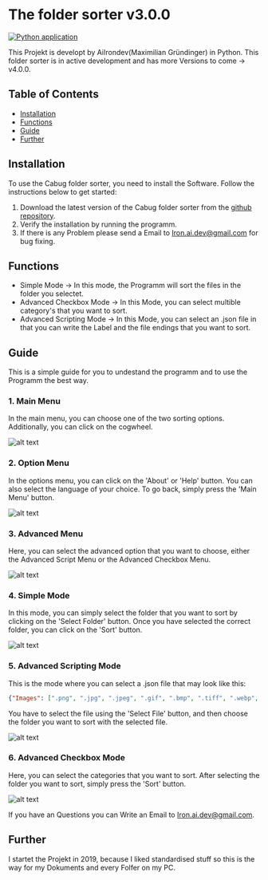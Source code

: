 # The folder sorter v3.0.0

[![Python application](https://github.com/AIIrondev/Cabug-Folder-sorter/actions/workflows/main.yml/badge.svg)](https://github.com/AIIrondev/Cabug-Folder-sorter/actions/workflows/main.yml)

This Projekt is developt by AiIrondev(Maximilian Gründinger) in Python.
This folder sorter is in active development and has more Versions to come -> v4.0.0.

## Table of Contents

- [Installation](#installation)
- [Functions](#functions)
- [Guide](#guide)
- [Further](#further)

## Installation

To use the Cabug folder sorter, you need to install the Software. Follow the instructions below to get started:

1. Download the latest version of the Cabug folder sorter from the [github repository](https://github.com/AIIrondev/Folder-sorter/releases).
2. Verify the installation by running the programm.
3. If there is any Problem please send a Email to <Iron.ai.dev@gmail.com> for bug fixing.

## Functions

- Simple Mode -> In this mode, the Programm will sort the files in the folder you selectet.
- Advanced Checkbox Mode -> In this Mode, you can select multible category's that you want to sort.
- Advanced Scripting Mode -> In this Mode, you can select an .json file in that you can write the Label and the file endings that you want to sort.

## Guide

This is a simple guide for you to undestand the programm and to use the Programm the best way.

### 1. Main Menu

In the main menu, you can choose one of the two sorting options. Additionally, you can click on the cogwheel.

![alt text](images/image-1.png)

### 2. Option Menu

In the options menu, you can click on the 'About' or 'Help' button. You can also select the language of your choice. To go back, simply press the 'Main Menu' button.

![alt text](images/image-2.png)

### 3. Advanced Menu

Here, you can select the advanced option that you want to choose, either the Advanced Script Menu or the Advanced Checkbox Menu.

![alt text](images/image-3.png)

### 4. Simple Mode

In this mode, you can simply select the folder that you want to sort by clicking on the 'Select Folder' button. Once you have selected the correct folder, you can click on the 'Sort' button.

![alt text](images/image-4.png)

### 5. Advanced Scripting Mode

This is the mode where you can select a .json file that may look like this:

```json
{"Images": [".png", ".jpg", ".jpeg", ".gif", ".bmp", ".tiff", ".webp", ".svg", ".ico"], "Videos": [".mp4", ".mkv", ".webm", ".flv", ".avi", ".mov", ".wmv", ".mpg", ".mpeg", ".3gp", ".3g2"]}
```

You have to select the file using the 'Select File' button, and then choose the folder you want to sort with the selected file.

![alt text](images/image-5.png)

### 6. Advanced Checkbox Mode

Here, you can select the categories that you want to sort. After selecting the folder you want to sort, simply press the 'Sort' button.

![alt text](images/image-6.png)

If you have an Questions you can Write an Email to <Iron.ai.dev@gmail.com>.

## Further

I startet the Projekt in 2019, because I liked standardised stuff so this is the way for my Dokuments and every Folfer on my PC.
